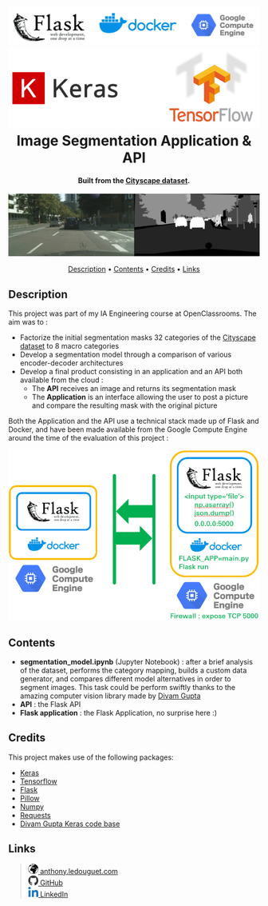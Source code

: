 <h1 align="center">
  <br>
  <img src="https://github.com/1Tatsumaru1/drive-image-segmentation/blob/master/img/techno.png" alt="Application technologies">
  <img src="https://github.com/1Tatsumaru1/drive-image-segmentation/blob/master/img/techno2.png" alt="Application technologies">
  <br>
  Image Segmentation Application & API
  <br>
</h1>

<h4 align="center">
  Built from the  
  <a href="https://www.cityscapes-dataset.com/dataset-overview/" target="_blank">Cityscape dataset</a>.
</h4>

![screenshot](https://github.com/1Tatsumaru1/drive-image-segmentation/blob/master/img/screenshot.png)

<p align="center">
  <a href="#description">Description</a> •
  <a href="#contents">Contents</a> •
  <a href="#credits">Credits</a> •
  <a href="#links">Links</a>
</p>

## Description

This project was part of my IA Engineering course at OpenClassrooms. 
The aim was to :<br>
* Factorize the initial segmentation masks 32 categories of the <a href="https://www.cityscapes-dataset.com/dataset-overview/" target="_blank">Cityscape dataset</a> to 8 macro categories
* Develop a segmentation model through a comparison of various encoder-decoder architectures
* Develop a final product consisting in an application and an API both available from the cloud :
  - The **API** receives an image and returns its segmentation mask
  - The **Application** is an interface allowing the user to post a picture and compare the resulting mask with the original picture

Both the Application and the API use a technical stack made up of Flask and Docker, and have been made available from the Google Compute Engine around the time of the evaluation of this project :

![screenshot](https://github.com/1Tatsumaru1/drive-image-segmentation/blob/master/img/architecture.png)

## Contents

* **segmentation_model.ipynb** (Jupyter Notebook) : after a brief analysis of the dataset, performs the category mapping, builds a custom data generator, and compares different model alternatives in order to segment images. This task could be perform swiftly thanks to the amazing computer vision library made by <a href="https://github.com/divamgupta/image-segmentation-keras">Divam Gupta</a>
* **API** : the Flask API
* **Flask application** : the Flask Application, no surprise here :)

## Credits

This project makes use of the following packages:

- [Keras](https://keras.io/)
- [Tensorflow](https://www.tensorflow.org/?hl=fr)
- [Flask](https://pypi.org/project/Flask/)
- [Pillow](https://pypi.org/project/Pillow/)
- [Numpy](https://numpy.org/)
- [Requests](https://docs.python-requests.org/en/latest/index.html)
- [Divam Gupta Keras code base](https://github.com/divamgupta/image-segmentation-keras)

## Links

> <a href="https://anthony.ledouguet.com"><img src="https://github.com/1Tatsumaru1/azure_reco_api/blob/main/img/world.png" alt="website" width="20" /> anthony.ledouguet.com</a><br>
> <a href="https://github.com/1Tatsumaru1"><img src="https://github.com/1Tatsumaru1/azure_reco_api/blob/main/img/github.png" alt="github" width="20" /> GitHub</a><br>
> <a href="https://www.linkedin.com/in/anthony-le-douguet/"><img src="https://github.com/1Tatsumaru1/azure_reco_api/blob/main/img/linkedin.png" alt="linkedin" width="20" />
LinkedIn</a>
